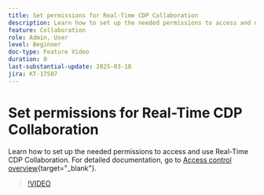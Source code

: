 ```yaml
---
title: Set permissions for Real-Time CDP Collaboration
description: Learn how to set up the needed permissions to access and use Real-Time CDP Collaboration
feature: Collaboration
role: Admin, User
level: Beginner
doc-type: Feature Video
duration: 0
last-substantial-update: 2025-03-18
jira: KT-17507
---
```


# Set permissions for Real-Time CDP Collaboration

Learn how to set up the needed permissions to access and use Real-Time CDP Collaboration. For detailed documentation, go to [Access control overview](https://experienceleague.adobe.com/en/docs/real-time-cdp-collaboration/using/permissions/overview){target="_blank"}.

>[!VIDEO](https://video.tv.adobe.com/v/3452216/?learn=on&enablevpops)
